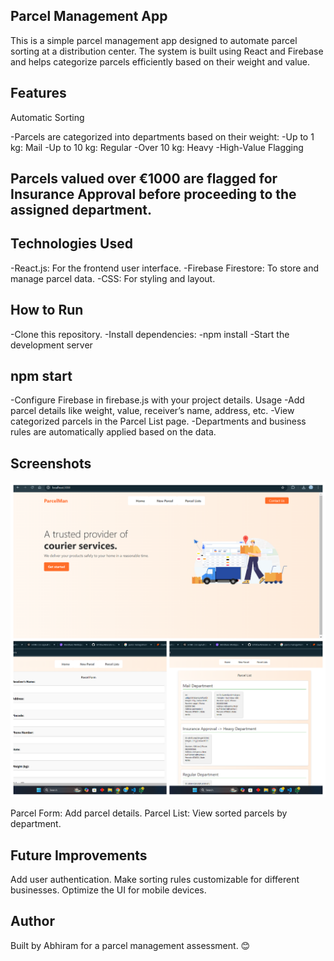 ## Parcel Management App
This is a simple parcel management app designed to automate parcel sorting at a distribution center. The system is built using React and Firebase and helps categorize parcels efficiently based on their weight and value.

## Features
Automatic Sorting

-Parcels are categorized into departments based on their weight:
-Up to 1 kg: Mail
-Up to 10 kg: Regular
-Over 10 kg: Heavy
-High-Value Flagging

## Parcels valued over €1000 are flagged for Insurance Approval before proceeding to the assigned department.


 ##   Technologies Used
-React.js: For the frontend user interface.
-Firebase Firestore: To store and manage parcel data.
-CSS: For styling and layout.

 ##     How to Run
-Clone this repository.
-Install dependencies:
-npm install
-Start the development server


 ## npm start
-Configure Firebase in firebase.js with your project details.
Usage
-Add parcel details like weight, value, receiver’s name, address, etc.
-View categorized parcels in the Parcel List page.
-Departments and business rules are automatically applied based on the data.

 ## Screenshots
 ![App Screenshot](https://github.com/abhiramgupta35/parcel-management-ReactJS/blob/5e2ca42e3247d38f01de5f1e438c827b9b897e8d/public/photo-collage.png.png)

Parcel Form: Add parcel details.
Parcel List: View sorted parcels by department.

 ##  Future Improvements
Add user authentication.
Make sorting rules customizable for different businesses.
Optimize the UI for mobile devices.

## Author
Built by Abhiram for a parcel management assessment. 😊


